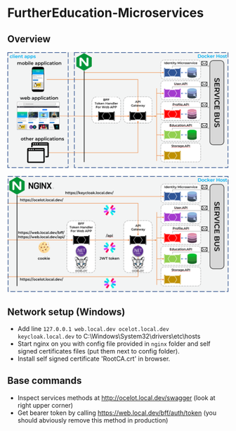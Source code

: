 # FurtherEducation-Microservices
## Overview

![alt text](about/overview_1.png)  

![alt text](about/overview_2.png)  

## Network setup (Windows)
* Add line `127.0.0.1 web.local.dev ocelot.local.dev keycloak.local.dev` to C:\Windows\System32\drivers\etc\hosts
* Start nginx on you with config file provided in `nginx` folder and self signed certificates files (put them next to config folder).
* Install self signed certificate 'RootCA.crt' in browser.

## Base commands
* Inspect services methods at http://ocelot.local.dev/swagger (look at right upper corner)
* Get bearer token by calling https://web.local.dev/bff/auth/token (you should abviously remove this method in production)
